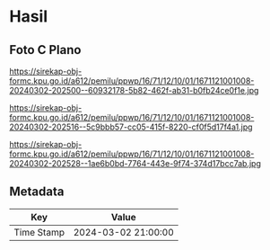 # Hasil

## Foto C Plano

https://sirekap-obj-formc.kpu.go.id/a612/pemilu/ppwp/16/71/12/10/01/1671121001008-20240302-202500--60932178-5b82-462f-ab31-b0fb24ce0f1e.jpg

https://sirekap-obj-formc.kpu.go.id/a612/pemilu/ppwp/16/71/12/10/01/1671121001008-20240302-202516--5c9bbb57-cc05-415f-8220-cf0f5d17f4a1.jpg

https://sirekap-obj-formc.kpu.go.id/a612/pemilu/ppwp/16/71/12/10/01/1671121001008-20240302-202528--1ae6b0bd-7764-443e-9f74-374d17bcc7ab.jpg


## Metadata

| Key        | Value               |
| ---------- | ------------------- |
| Time Stamp | 2024-03-02 21:00:00 |



